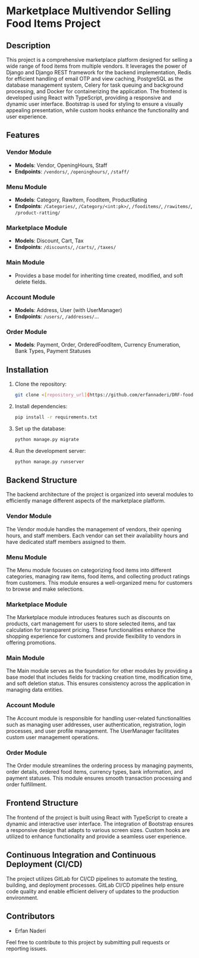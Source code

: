 # Marketplace Multivendor Selling Food Items Project

## Description
This project is a comprehensive marketplace platform designed for selling a wide range of food items from multiple vendors. It leverages the power of Django and Django REST framework for the backend implementation, Redis for efficient handling of email OTP and view caching, PostgreSQL as the database management system, Celery for task queuing and background processing, and Docker for containerizing the application. The frontend is developed using React with TypeScript, providing a responsive and dynamic user interface. Bootstrap is used for styling to ensure a visually appealing presentation, while custom hooks enhance the functionality and user experience.

## Features
### Vendor Module
- **Models**: Vendor, OpeningHours, Staff
- **Endpoints**: `/vendors/`, `/openinghours/`, `/staff/`

### Menu Module
- **Models**: Category, RawItem, FoodItem, ProductRating
- **Endpoints**: `/Categories/`, `/Category/<int:pk>/`, `/fooditems/`, `/rawitems/`, `/product-ratting/`

### Marketplace Module
- **Models**: Discount, Cart, Tax
- **Endpoints**: `/discounts/`, `/carts/`, `/taxes/`

### Main Module
- Provides a base model for inheriting time created, modified, and soft delete fields.

### Account Module
- **Models**: Address, User (with UserManager)
- **Endpoints**: `/users/`, `/addresses/`...

### Order Module
- **Models**: Payment, Order, OrderedFoodItem, Currency Enumeration, Bank Types, Payment Statuses

## Installation
1. Clone the repository:
   ```bash
   git clone <[repository_url](https://github.com/erfannaderi/DRF-food-online/)>
   ```
2. Install dependencies:
   ```bash
   pip install -r requirements.txt
   ```
3. Set up the database:
   ```bash
   python manage.py migrate
   ```
4. Run the development server:
   ```bash
   python manage.py runserver
   ```

## Backend Structure
The backend architecture of the project is organized into several modules to efficiently manage different aspects of the marketplace platform.

### Vendor Module
The Vendor module handles the management of vendors, their opening hours, and staff members. Each vendor can set their availability hours and have dedicated staff members assigned to them.

### Menu Module
The Menu module focuses on categorizing food items into different categories, managing raw items, food items, and collecting product ratings from customers. This module ensures a well-organized menu for customers to browse and make selections.

### Marketplace Module
The Marketplace module introduces features such as discounts on products, cart management for users to store selected items, and tax calculation for transparent pricing. These functionalities enhance the shopping experience for customers and provide flexibility to vendors in offering promotions.

### Main Module
The Main module serves as the foundation for other modules by providing a base model that includes fields for tracking creation time, modification time, and soft deletion status. This ensures consistency across the application in managing data entities.

### Account Module
The Account module is responsible for handling user-related functionalities such as managing user addresses, user authentication, registration, login processes, and user profile management. The UserManager facilitates custom user management operations.

### Order Module
The Order module streamlines the ordering process by managing payments, order details, ordered food items, currency types, bank information, and payment statuses. This module ensures smooth transaction processing and order fulfillment.

## Frontend Structure
The frontend of the project is built using React with TypeScript to create a dynamic and interactive user interface. The integration of Bootstrap ensures a responsive design that adapts to various screen sizes. Custom hooks are utilized to enhance functionality and provide a seamless user experience.

## Continuous Integration and Continuous Deployment (CI/CD)
The project utilizes GitLab for CI/CD pipelines to automate the testing, building, and deployment processes. GitLab CI/CD pipelines help ensure code quality and enable efficient delivery of updates to the production environment.

## Contributors
- Erfan Naderi

Feel free to contribute to this project by submitting pull requests or reporting issues.
